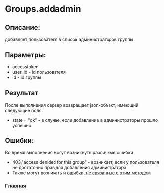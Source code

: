 # Groups.addadmin

## Описание:
добавляет пользователя в список администраторов группы

## Параметры:
* accesstoken
* user_id - id пользователя
* id - id группы

## Результат
После выполнения сервер возвращает json-объект, имеющий следующие поля:
* state = "ok" - в случае, если добавление в администраторы прошло успешно


## Ошибки:
Во время выполнения  могут возникнуть различные ошибки
* 403,"access denided for this group" - возникает, если у пользователя не достаточно прав для добавления администратора
* Также могут возникать и [ошибки, не связанные с этим методом](../errors.md "Список ошибок") 



### [Главная](../docs.md "Главная страница документации")